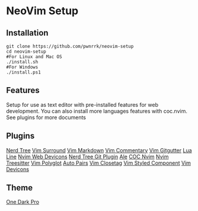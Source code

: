 # NeoVim Setup

## Installation

    git clone https://github.com/pwnrrk/neovim-setup
    cd neovim-setup
    #For Linux and Mac OS
    ./install.sh
    #For Windows
    ./install.ps1

## Features

Setup for use as text editor with pre-installed features for web development. You can also install more languages features with coc.nvim. See plugins for more documents

## Plugins

[Nerd Tree]('https://github.com/preservim/nerdtree')
[Vim Surround]('https://github.com/tpope/vim-surround')
[Vim Markdown]('https://github.com/tpope/vim-markdown')
[Vim Commentary]('https://github.com/tpope/vim-commentary')
[Vim Gitgutter]('https://github.com/airblade/vim-gitgutter')
[Lua Line]('https://github.com/nvim-lualine/lualine.nvim')
[Nvim Web Devicons]('https://github.com/kyazdani42/nvim-web-devicons')
[Nerd Tree Git Plugin]('https://github.com/xuyuanp/nerdtree-git-plugin')
[Ale]('https://github.com/dense-analysis/ale')
[COC Nvim]('https://github.com/neoclide/coc.nvim')
[Nvim Treesitter]('https://github.com/nvim-treesitter/nvim-treesitter')
[Vim Polyglot]('https://github.com/sheerun/vim-polyglot')
[Auto Pairs]('https://github.com/jiangmiao/auto-pairs')
[Vim Closetag]('https://github.com/alvan/vim-closetag')
[Vim Styled Component]('https://github.com/styled-components/vim-styled-components')
[Vim Devicons]('https://github.com/ryanoasis/vim-devicons')

## Theme

[One Dark Pro]('https://github.com/olimorris/onedarkpro.nvim')
